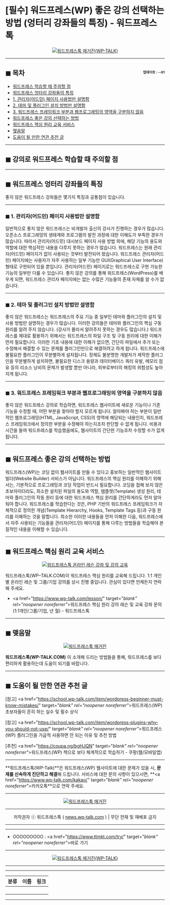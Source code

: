 # [필수] 워드프레스(WP) 좋은 강의 선택하는 방법 (엉터리 강좌들의 특징) - 워드프레스톡

<center><a href="https://www.wp-talk.com/kakao/" target="_blank" rel="noopener noreferrer"_><img src="https://hellotblog.files.wordpress.com/2019/03/wptalk-lesson-how-select-300x300.png" style="max-width:100%;" alt="워드프레스톡 매거진(WP-TALK)"></a></center>

<!-- <a name="index"></a> -->
***
## ◼︎ 목차 <span style="font-size:0.5em; float:right; padding:0.5em 0 0;">업데이트 : <span class="post-year"></span>-<span class="post-month-digits"></span>-01</span>

- [워드프레스 학습할 때 주의할 점](#index-intro)
- [워드프레스 엉터리 강좌들의 특징](#index-00)
- [1. 관리자(어드민) 페이지 사용법만 설명함](#index-01)
- [2. 테마 및 플러그인 설치 방법만 설명함](#index-02)
- [3. 워드프레스 프레임워크 부분과 웹프로그래밍의 영역을 구분하지 않음](#index-03)
- [워드프레스 좋은 강의 선택하는 방법](#index-04)
- [워드프레스 핵심 원리 교육 서비스](#index-05)
- [맺음말](#index-epilogue)
- [도움이 될 만한 연관 추천 글](#recommendation)

<!-- <a name="index-intro"></a> -->
***
## ◼︎ 강의로 워드프레스 학습할 때 주의할 점

<!-- <a name="index-00"></a> -->
***
## ◼︎ 워드프레스 엉터리 강좌들의 특징

좋지 않은 워드프레스 강좌들은 몇가지 특징과 공통점이 있습니다.

<!-- <a name="index-01"></a> -->
***
### ◼︎ 1. 관리자(어드민) 페이지 사용법만 설명함

일반적으로 좋지 않은 워드프레스는 비개발자 출신의 강사가 진행하는 경우가 많습니다.
오픈소스 프로그래밍의 생태계와 프로그램의 발전 과정에 대한 이해도가 부족한 경우가 많습니다.
따라서 관리자(어드민) 대시보드 페이지 사용 방법 외에, 해당 기능의 용도와 역할에 대한 핵심적인 내용을 다루지 못하는 경우가 많습니다.
워드프레스는 원래 관리자(어드민) 페이지가 없이 사용되는 것부터 발전되어 왔습니다.
워드프레스 관리자(어드민) 페이지에는 사용자가 자주 사용하는 일부 기능만 GUI(Graphical User Interface) 형태로 구현되어 있을 뿐입니다.
관리자(어드민) 페이지로는 워드프레스로 구현 가능한 기능의 일부만 다룰 수 있습니다.
좋지 않은 강의를 통해 워드프레스(WordPress)를 배우게 되면, 워드프레스 관리자 페이지에는 없는 수많은 기능들의 존재 자체를 알 수가 없습니다.

<!-- <a name="index-02"></a> -->
***
### ◼︎ 2. 테마 및 플러그인 설치 방법만 설명함

좋지 않은 워드프레스는 워드프레스의 주요 기능 중 일부인 테마와 플러그인의 설치 및 사용 방법만 설명하는 경우가 많습니다.
이러한 강의들은 테마와 플러그인의 핵심 구동 원리를 알려 주지 않습니다. (강사가 몰라서 알려주지 못하는 경우도 많습니다.)
워드프레스를 제대로 활용하기 위해서는 워드프레스의 파일 구조 및 구동 원리에 대한 이해가 먼저 필요합니다.
이러한 기초 내용에 대한 이해가 없으면, 간단히 파일에서 추가 또는 수정해서 해결할 수 있는 문제를 플러그인만으로 해결하려고 하게 됩니다.
워드프레스에 불필요한 플러그인이 무분별하게 설치됩니다.
정체도 불분명한 개발자가 제작한 플러그인을 무분별하게 설치하면, 불필요한 디스크 용량과 데이터베이스 쿼리 유발, 메모리 점유 등의 리소스 낭비의 문제가 발생할 뿐만 아니라, 외부로부터의 해킹의 위험성도 높아지게 됩니다.

<!-- <a name="index-03"></a> -->
***
### ◼︎ 3. 워드프레스 프레임워크 부분과 웹프로그래밍의 영역을 구분하지 않음

좋지 않은 워드프레스 강의로 학습하면, 워드프레스 웹사이트에 새로운 기능이나 기존 기능을 수정할 때, 어떤 부분을 찾아야 할지 모르게 됩니다.
알아봐야 하는 부분이 일반적인 웹프로그래밍(HTML, JavaScript, CSS)의 영역에 해당되는 내용인지, 워드프레스 프레임워크에서 정의한 부분을 수정해야 하는지조차 판단할 수 없게 됩니다.
비용과 시간을 들여 워드프레스를 학습했음에도, 웹사이트의 간단한 기능조차 수정할 수가 없게 됩니다.

<!-- <a name="index-04"></a> -->
***
## ◼︎ 워드프레스 좋은 강의 선택하는 방법

워드프레스(WP)는 코딩 없이 웹사이트를 만들 수 있다고 홍보하는 일반적인 웹사이트 빌더(Website Builder) 서비스가 아닙니다.
워드프레스의 핵심 원리를 이해하기 위해서는, 기본적으로 프로그래밍과 코딩 작업이 반드시 필요합니다.
코딩을 접해 보지 않은 초보자이더라도, 최소한 설치된 파일의 용도와 역할, 템플렛(Template) 생성 원리, 테마와 플러그인의 작동 원리 등에 대한 워드프레스 핵심 원리를 간단하게라도 먼저 알아둬야 합니다.
워드프레스를 학습한다는 것은, PHP 기반의 워드프레스 프레임워크가 자체적으로 정의한 개념(Template Hierarchy, Hooks, Template Tags 등)과 구동 원리를 이해하는 것을 말합니다.
최소한 이러한 내용들을 먼저 이해한 다음, 워드프레스에서 자주 사용되는 기능들을 관리자(어드민) 페이지를 통해 다루는 방법들을 학습해야 본질적인 내용을 이해할 수 있습니다.

<!-- <a name="index-05"></a> -->
***
## ◼︎ 워드프레스 핵심 원리 교육 서비스

<center><a href="https://www.wp-talk.com/lesson/" target="_blank" rel="noopener noreferrer"_><img src="https://hellotblog.files.wordpress.com/2019/03/classroom-online-wptalk-00-800x500.png" style="max-width:100%;" alt="워드프레스톡 온라인 레슨 강좌 및 강의 교육"></a></center>

워드프레스톡(WP−TALK.COM)이 워드프레스 핵심 원리를 교육해 드립니다.
1:1 개인별 온라인 레슨 및 그룹/기업 강의를 상시 진행 중입니다.
관심이 있다면 언제든지 연락해 주세요.

- <a href="https://www.wp-talk.com/lesson/" target="_blank" rel="noopener noreferrer"_>워드프레스 핵심 원리 강의 레슨 및 교육 강좌 문의 (1:1개인/그룹/기업, <span class="post-year"></span>년 <span class="post-month"></span>월) - 워드프레스톡</a>

<!-- <a name="index-epilogue"></a> -->
***
## ◼︎ 맺음말

<center><a href="https://www.wp-talk.com/kakao/" target="_blank" rel="noopener noreferrer"_><img src="https://hellotblog.files.wordpress.com/2019/01/wptalk-com-cover-01.png" style="max-width:100%;" alt="워드프레스톡 매거진"></a></center>

**워드프레스톡(WP-TALK.COM)** 이 소개해 드리는 방법들을 통해, 워드프레스를 보다 편리하게 활용하는데 도움이 되기를 바랍니다.

<!-- <a name="recommendation"></a> -->
***
## ◼︎ 도움이 될 만한 연관 추천 글

[참고] <a href="https://school.wp-talk.com/item/wordpress-beginner-must-know-mistakes/" target="_blank" rel="noopener noreferrer"_>워드프레스(WP) 초보자들이 흔히 하는 실수 및 필수 상식</a>

[참고] <a href="https://school.wp-talk.com/item/wordpress-plugins-why-you-should-not-use/" target="_blank" rel="noopener noreferrer"_>워드프레스(WP) 플러그인을 가급적 사용하면 안 되는 이유 및 추천 방법</a>

[추천] <a href="https://coupa.ng/bgHJQN" target="_blank" rel="noopener noreferrer"_>워드프레스(WP) 책으로 보다 체계적으로 학습하기 - 쿠팡(웹/모바일앱)</a>

***
**워드프레스톡(WP-Talk)**은 워드프레스(WP) 웹사이트에 대한 문제가 있을 시, **문제를 신속하게 진단하고 해결**해 드립니다. 서비스에 대한 문의 사항이 있으시면, **<a href="https://www.wp-talk.com/kakao/" target="_blank" rel="noopener noreferrer"_>카카오톡</a>**으로 연락 주세요.

***
<center><a href="https://www.wp-talk.com/kakao/" target="_blank" rel="noopener noreferrer"_><img src="https://hellotblog.files.wordpress.com/2018/11/wptalk-logo-966x200.png" style="max-width:100%;" alt="워드프레스톡 매거진"></a></center>

***
<center>저작권자 ⓒ 워드프레스톡 ( <a href="https://www.wp-talk.com/kakao/" target="_blank" rel="noopener noreferrer"_>news.wp-talk.com</a> ) | 무단 전재 및 재배포 금지</center>

***


***
- OOOOOOOOO : <a href="https://www.ttmkt.com/try/" target="_blank" rel="noopener noreferrer"_>바로 가기</a>

***
<center><a href="https://www.wp-talk.com/kakao/" target="_blank" rel="noopener noreferrer"_><img src="https://hellotblog.files.wordpress.com/2019/03/wptalk-logo-120x120.png" style="max-width:100%;" alt="워드프레스톡 매거진(WP-TALK)"></a></center>

***
<script type="text/javascript">
  var postdate = new Date();
  var post_y = document.getElementsByClassName("post-year");
  var post_m = document.getElementsByClassName("post-month");
  var post_mm = document.getElementsByClassName("post-month-digits");
  var i;
  for (i = 0; i < post_y.length; i++) {
    post_y[i].innerHTML = postdate.getFullYear();
  }
  for (i = 0; i < post_m.length; i++) {
    post_m[i].innerHTML = postdate.getMonth() + 1;
  }
  for (i = 0; i < post_mm.length; i++) {
    post_mm[i].innerHTML = ("0" + (postdate.getMonth() + 1)).slice(-2);
  }
</script>

***
|분류|이름|링크|
|:-:|:-:|:-:|
||||
||||
||||
||||

***
